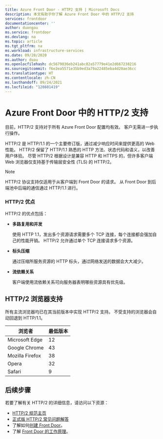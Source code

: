 ```yaml
---
title: Azure Front Door - HTTP2 支持 | Microsoft Docs
description: 本文有助于你了解 Azure Front Door 中的 HTTP/2 支持
services: frontdoor
documentationcenter: ''
author: duongau
ms.service: frontdoor
ms.devlang: na
ms.topic: article
ms.tgt_pltfrm: na
ms.workload: infrastructure-services
ms.date: 09/28/2020
ms.author: duau
ms.openlocfilehash: dc5679036eb241abc82a57779e41e2d667238216
ms.sourcegitcommit: f6e2ea5571e35b9ed3a79a22485eba4d20ae36cc
ms.translationtype: HT
ms.contentlocale: zh-CN
ms.lasthandoff: 09/24/2021
ms.locfileid: "128601419"
---
```

# <a name="http2-support-in-azure-front-door"></a>Azure Front Door 中的 HTTP/2 支持

目前，HTTP/2 支持对于所有 Azure Front Door 配置均有效。 客户无需进一步执行操作。

HTTP/2 是 HTTP/1.1 的一个主要修订版，通过减少响应时间来提供更高的 Web 性能。 HTTP/2 保留了 HTTP/1.1 熟悉的 HTTP 方法、状态代码和语义，以改善用户体验。 尽管 HTTP/2 根据设计是兼容 HTTP 和 HTTPS 的，但许多客户端 Web 浏览器仅支持基于传输层安全性 (TLS) 的 HTTP/2。

> [!NOTE]
> HTTP/2 协议支持仅适用于从客户端到 Front Door 的请求。 从 Front Door 到后端池中后端的通信通过 HTTP/1.1 进行。 

### <a name="http2-benefits"></a>HTTP/2 优点

HTTP/2 的优点包括：

*   **多路复用和并发**

    使用 HTTP 1.1，发出多个资源请求需要多个 TCP 连接，每个连接都会强加自己的性能开销。 HTTP/2 允许通过单个 TCP 连接请求多个资源。

*   **标头压缩**

    通过压缩所服务资源的 HTTP 标头，通过网络发送的数据会大大减少。

*   **流依赖关系**

    客户端使用流依赖关系可向服务器表明哪些资源具有优先级。


## <a name="http2-browser-support"></a>HTTP/2 浏览器支持

所有主流浏览器均已在其当前版本中实现 HTTP/2 支持。 不受支持的浏览器会自动回退到 HTTP/1.1。

|浏览者|最低版本|
|-------------|------------|
|Microsoft Edge| 12|
|Google Chrome| 43|
|Mozilla Firefox| 38|
|Opera| 32|
|Safari| 9|

## <a name="next-steps"></a>后续步骤

若要了解有关 HTTP/2 的详细信息，请访问以下资源：

- [HTTP/2 规范主页](https://http2.github.io/)
- [正式版 HTTP/2 常见问题解答](https://http2.github.io/faq/)
- 了解如何[创建 Front Door](quickstart-create-front-door.md)。
- 了解 [Front Door 的工作原理](front-door-routing-architecture.md)。
